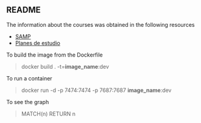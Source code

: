 ## README

The information about the courses was obtained in the following resources
- <a href="https://samp.itesm.mx/Materias/VistaPreliminarMateria?clave=F1010&lang=ES">SAMP</a>
- <a href="http://sitios.itesm.mx/va/planes_de_estudio/Catalogo_de_Programas_de_Profesional.pdf">Planes de estudio</a>

To build the image from the Dockerfile
> docker build . -t=**image_name**:dev

To run a container
> docker run -d -p 7474:7474 -p 7687:7687 **image_name**:dev

To see the graph
> MATCH(n) RETURN n